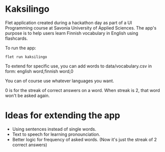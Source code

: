 # Kaksilingo

Flet application created during a hackathon day as part of a UI Programming course at Savonia University of Applied Sciences. The app's purpose is to help users learn Finnish vocabulary in English using flashcards.

To run the app:

```
flet run kaksilingo
```

To extend for specific use, you can add words to data/vocabulary.csv in form: english word,finnish word,0

You can of course use whatever languages you want.

0 is for the streak of correct answers on a word. When streak is 2, that word won't be asked again.

# Ideas for extending the app
- Using sentences instead of single words.
- Text to speech for learning pronounciation.
- Better logic for frequency of asked words. (Now it's just the streak of 2 correct answers)
